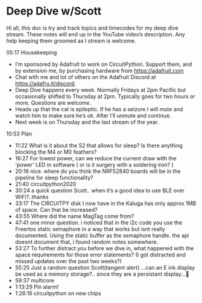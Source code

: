 # Deep Dive w/Scott


Hi all, this doc is try and track topics and timecodes for my deep dive stream. These notes will end up in the YouTube video’s description. Any help keeping them groomed as I stream is welcome.


05:17 Housekeeping
* I’m sponsored by Adafruit to work on CircuitPython. Support them, and by extension me, by purchasing hardware from https://adafruit.com
* Chat with me and lot of others on the Adafruit Discord at https://adafru.it/discord.
* Deep Dive happens every week. Normally Fridays at 2pm Pacific but occasionally shifted to Thursday at 2pm. Typically goes for two hours or more. Questions are welcome.
* Heads up that the cat is epileptic. If he has a seizure I will mute and watch him to make sure he’s ok. After I’ll unmute and continue.
* Next week is on Thursday and the last stream of the year.


10:53 Plan
* 11:22 What is it about the S2 that allows for sleep? Is there anything blocking the M4 or M0 feathers?
* 16:27 For lowest power, can we reduce the current draw with the 'power' LED in software ( or is it surgery with a soldering iron? )
* 20:16 nice. where do you think the NRF52840 boards will be in the pipeline for sleep functionality?
* 21:40 circuitpython2020
* 30:24 a quick question Scott.. when it’s a good idea to use BLE over WiFi?..thanks
* 33:17 The CIRCUITPY disk I now have in the Kaluga has only approx 1MB of space. Can that be increased?
* 43:55 Where did the name MagTag come from?
* 47:41 one minor question. i noticed that in the i2c code you use the Freertos static semaphore in a way that works but isnt really documented. Using the static buffer as the semaphore handle. the api doesnt document that, i found random notes somewhere.
* 53:27 To further distract you before we dive in, what happened with the space requirements for those error statements? (I got distracted and missed updates over the past two weeks?)
* 55:25 Just a random question Scott(tangent alert) ...can an E ink display be used as a memory storage?.. since they are a persistant display...🤔
* 59:37 multicore
* 1:13:29 Pin alarm!
* 1:26:16 circuitpython on new chips
